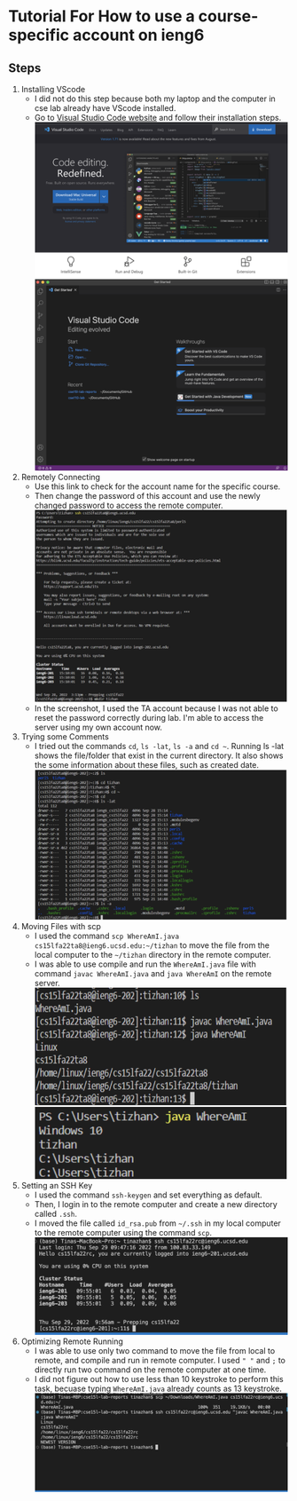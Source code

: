 # Tutorial For How to use a course-specific account on **ieng6**

## Steps
1. Installing VScode
    - I did not do this step because both my laptop and the computer in cse lab already have VScode installed. 
    - Go to [Visual Studio Code website](https://code.visualstudio.com/) and follow their installation steps.
![image1](images/step1.1.png)
![image2](images/step1.2.png)
2. Remotely Connecting
    - Use this link to check for the account name for the specific course.
    - Then change the password of this account and use the newly changed password to access the remote computer.
![image3](images/step2.1.png)
    - In the screenshot, I used the TA account because I was not able to reset the password correctly during lab. I'm able to access the server using my own account now.
3. Trying some Comments
    - I tried out the commands `cd`, `ls -lat`, `ls -a` and `cd ~`. Running ls -lat shows the file/folder that exist in the current directory. It also shows the some information about these files, such as created date.
![image4](images/step3.1.png)
4. Moving Files with scp
    - I used the command `scp WhereAmI.java cs15lfa22ta8@ieng6.ucsd.edu:~/tizhan` to move the file from the local computer to the `~/tizhan` directory in the remote computer.
    - I was able to use compile and run the `WhereAmI.java` file with command `javac WhereAmI.java` and `java WhereAmI` on the remote server.
![image5](images/step4.1.png)
![image6](images/step4.2.png)
5. Setting an SSH Key
    - I used the command `ssh-keygen` and set everything as default.
    - Then, I login in to the remote computer and create a new directory called `.ssh`.
    - I moved the file called `id_rsa.pub` from `~/.ssh` in my local computer to the remote computer using the command `scp`.
![image7](images/step5.1.png)
6. Optimizing Remote Running
    - I was able to use only two command to move the file from local to remote, and compile and run in remote computer. I used `" "` and `;` to directly run two command on the remote computer at one time.
    - I did not figure out how to use less than 10 keystroke to perform this task, becuase typing `WhereAmI.java` already counts as 13 keystroke.
![image8](images/step6.1.png)